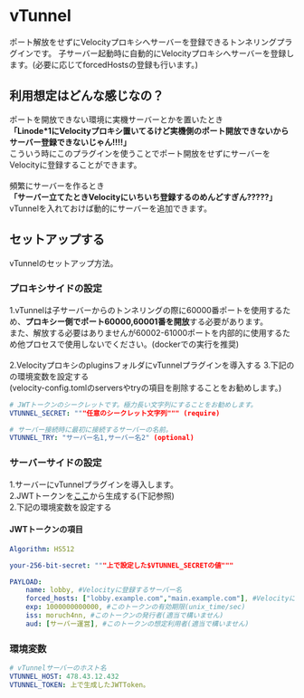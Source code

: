 # vTunnel
ポート解放をせずにVelocityプロキシへサーバーを登録できるトンネリングプラグインです。
子サーバー起動時に自動的にVelocityプロキシへサーバーを登録します。(必要に応じてforcedHostsの登録も行います。)
## 利用想定はどんな感じなの？
ポートを開放できない環境に実機サーバーとかを置いたとき<br>
**「Linode*1にVelocityプロキシ置いてるけど実機側のポート開放できないからサーバー登録できないじゃん!!!!」**<br>
こういう時にこのプラグインを使うことでポート開放をせずにサーバーをVelocityに登録することができます。<br>
<br>
頻繁にサーバーを作るとき<br>
**「サーバー立てたときVelocityにいちいち登録するのめんどすぎん?????」**<br>
vTunnelを入れておけば動的にサーバーを追加できます。<br>

## セットアップする
vTunnelのセットアップ方法。
### プロキシサイドの設定
1.vTunnelは子サーバーからのトンネリングの際に60000番ポートを使用するため、**プロキシー側でポート60000,60001番を開放**する必要があります。<br>
また、解放する必要はありませんが60002-61000ポートを内部的に使用するため他プロセスで使用しないでください。(dockerでの実行を推奨)<br>
<br>
2.VelocityプロキシのpluginsフォルダにvTunnelプラグインを導入する
3.下記のの環境変数を設定する<br>
(velocity-config.tomlのserversやtryの項目を削除することをお勧めします。)
```yaml
# JWTトークンのシークレットです。極力長い文字列にすることをお勧めします。
VTUNNEL_SECRET: """任意のシークレット文字列""" (require)

# サーバー接続時に最初に接続するサーバーの名前。
VTUNNEL_TRY: "サーバー名1,サーバー名2" (optional)
```
### サーバーサイドの設定
1.サーバーにvTunnelプラグインを導入します。<br>
2.JWTトークンを[ここ](https://jwt.io/)から生成する(下記参照)<br>
2.下記の環境変数を設定する<br>
#### JWTトークンの項目
```yaml
Algorithm: HS512

your-256-bit-secret: """上で設定した$VTUNNEL_SECRETの値"""

PAYLOAD:
    name: lobby, #Velocityに登録するサーバー名
    forced_hosts: ["lobby.example.com","main.example.com"], #Velocityに登録するforcedHostsのアドレス
    exp: 1000000000000, #このトークンの有効期限(unix_time/sec)
    iss: moruch4nn, #このトークンの発行者(適当で構いません)
    aud: [サーバー運営], #このトークンの想定利用者(適当で構いません)
```
### 環境変数
```yaml
# vTunnelサーバーのホスト名
VTUNNEL_HOST: 478.43.12.432
VTUNNEL_TOKEN: 上で生成したJWTToken。
```
